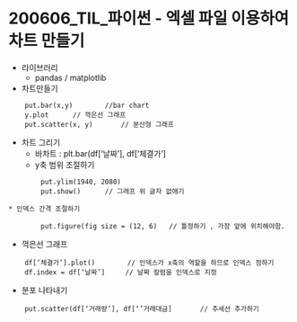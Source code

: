 # 200606_TIL_파이썬 - 엑셀 파일 이용하여 차트 만들기
* 라이브러리 
	* pandas / matplotlib
* 차트만들기
```
	put.bar(x,y)		//bar chart
	y.plot 		// 꺽은선 그래프
	put.scatter(x, y) 		// 분산형 그래프
```
* 차트 그리기
	* 바차트 : plt.bar(df[‘날짜’], df[‘체결가’]
	* y축 범위 조절하기
```
		put.ylim(1940, 2080)
		put.show() 		// 그래프 위 글자 없애기
```
	* 인덱스 간격 조절하기
```
		put.figure(fig size = (12, 6) 	// 틀정하기 , 가장 앞에 위치해야함.
```
* 꺽은선 그래프 
```
	df[‘체결가’].plot()		// 인덱스가 x축의 역할을 하므로 인덱스 정하기
	df.index = df[‘날짜’]		// 날짜 칼럼을 인덱스로 지정
```
* 분포 나타내기
```
	put.scatter(df[‘거래량’], df[‘’거래대금] 		// 추세선 추가하기
```
